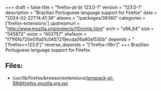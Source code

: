 +++
draft = false
title = "firefox-pt-br 123.0-1"
version = "123.0-1"
description = "Brazilian Portuguese language support for Firefox"
date = "2024-02-22T14:41:39"
aliases = "/packages/39360"
categories = ['firefox-extensions']
upstreamurl = "http://www.mozilla.org/projects/l10n/mlp.html"
arch = "x86_64"
size = "545872"
usize = "602757"
sha1sum = "f71f6fb720e01fa51c0457219ecda06a80af530b"
depends = "['firefox>=123.0']"
reverse_depends = "['firefox-i18n']"
+++
Brazilian Portuguese language support for Firefox

## Files: 
* /usr/lib/firefox/browser/extensions/langpack-pt-BR@firefox.mozilla.org.xpi
